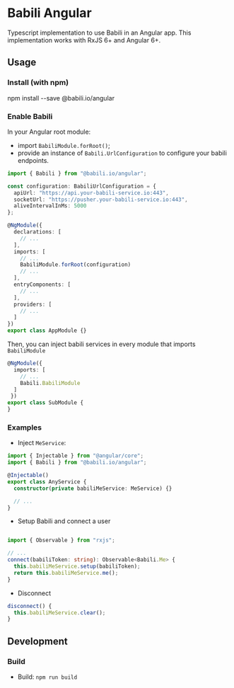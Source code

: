 # Babili Angular

Typescript implementation to use Babili in an Angular app.
This implementation works with RxJS 6+ and Angular 6+.

## Usage

### Install (with npm)

npm install --save @babili.io/angular

### Enable Babili

In your Angular root module: 
* import `BabiliModule.forRoot()`;
* provide an instance of `Babili.UrlConfiguration`  to configure your babili endpoints.

```typescript
import { Babili } from "@babili.io/angular";

const configuration: BabiliUrlConfiguration = {
  apiUrl: "https://api.your-babili-service.io:443",
  socketUrl: "https://pusher.your-babili-service.io:443",
  aliveIntervalInMs: 5000
};

@NgModule({
  declarations: [ 
    // ...
  ],
  imports: [
    // ...
    BabiliModule.forRoot(configuration)
    // ...
  ],
  entryComponents: [
    // ...
  ],
  providers: [
    // ...
  ]
})
export class AppModule {}
```

Then, you can inject babili services in every module that imports `BabiliModule`

```typescript
@NgModule({
  imports: [
    // ...
    Babili.BabiliModule
  ]
 })
export class SubModule {
}
```

### Examples

* Inject `MeService`:
```typescript
import { Injectable } from "@angular/core";
import { Babili } from "@babili.io/angular";

@Injectable()
export class AnyService {
  constructor(private babiliMeService: MeService) {}

  // ...
}
```

* Setup Babili and connect a user
```typescript

import { Observable } from "rxjs";

// ...
connect(babiliToken: string): Observable<Babili.Me> {
  this.babiliMeService.setup(babiliToken);
  return this.babiliMeService.me();
}
```

* Disconnect
```typescript
disconnect() {
  this.babiliMeService.clear();
}
```

## Development

### Build

* Build: `npm run build`

